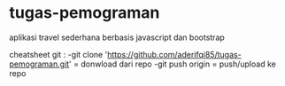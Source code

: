 # tugas-pemograman
aplikasi travel sederhana berbasis javascript dan bootstrap

cheatsheet git :
-git clone 'https://github.com/aderifqi85/tugas-pemograman.git'  = donwload dari repo
-git push origin <nama> = push/upload ke repo

